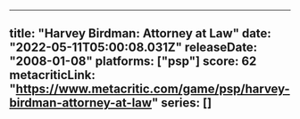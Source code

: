 
---
title: "Harvey Birdman: Attorney at Law"
date: "2022-05-11T05:00:08.031Z"
releaseDate: "2008-01-08"
platforms: ["psp"]
score: 62
metacriticLink: "https://www.metacritic.com/game/psp/harvey-birdman-attorney-at-law"
series: []
---

